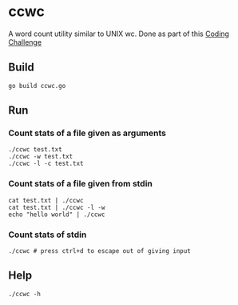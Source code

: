 # ccwc

A word count utility similar to UNIX wc.
Done as part of this [Coding Challenge](https://codingchallenges.fyi/challenges/challenge-wc)

## Build
```shell
go build ccwc.go
```

## Run

### Count stats of a file given as arguments
```shell
./ccwc test.txt
./ccwc -w test.txt
./ccwc -l -c test.txt
```

### Count stats of a file given from stdin
```shell
cat test.txt | ./ccwc
cat test.txt | ./ccwc -l -w
echo "hello world" | ./ccwc
```

### Count stats of stdin
```shell
./ccwc # press ctrl+d to escape out of giving input
```

## Help
```shell
./ccwc -h
```